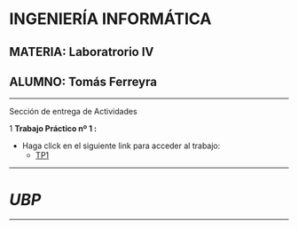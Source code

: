 # INGENIERÍA INFORMÁTICA 

## MATERIA: **Laboratrorio IV** 

## ALUMNO: **Tomás Ferreyra**

-------------------------------------------------
Sección de entrega de Actividades

1 **Trabajo Práctico nº 1 :**
   - Haga click en el siguiente link para acceder al trabajo:
     - [TP1](https://github.com/tomaslicenciado/LAB4-TP1)





--------------------------------------
# **_UBP_**
--------------------------------------
